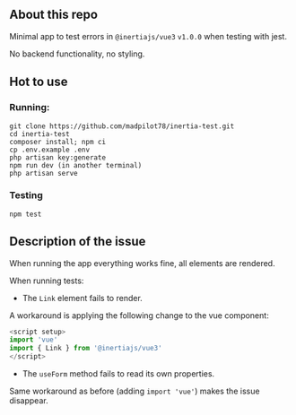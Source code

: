 ## About this repo

Minimal app to test errors in `@inertiajs/vue3` `v1.0.0` when testing with jest.

No backend functionality, no styling.

## Hot to use

### Running:

```
git clone https://github.com/madpilot78/inertia-test.git
cd inertia-test
composer install; npm ci
cp .env.example .env
php artisan key:generate
npm run dev (in another terminal)
php artisan serve
```

### Testing

```
npm test
```

## Description of the issue

When running the app everything works fine, all elements are rendered.

When running tests:

- The `Link` element fails to render.

A workaround is applying the following change to the vue component:

```javascript
<script setup>
import 'vue'
import { Link } from '@inertiajs/vue3'
</script>
```

- The `useForm` method fails to read its own properties.

Same workaround as before (adding `import 'vue'`) makes the issue disappear.
